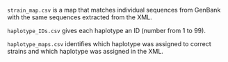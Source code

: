 ``strain_map.csv`` is a map that matches individual sequences from GenBank with the same sequences extracted from the XML.

``haplotype_IDs.csv`` gives each haplotype an ID (number from 1 to 99).

``haplotype_maps.csv`` identifies which haplotype was assigned to correct strains and which haplotype was assigned in the XML.